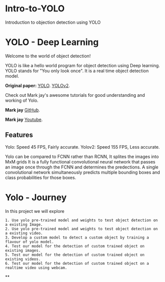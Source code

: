 # Intro-to-YOLO
Introduction to objection detection using YOLO

# YOLO - Deep Learning

Welcome to the world of object detection!

YOLO is like a hello world program for object detection using Deep learning.
YOLO stands for "You only look once". It is a real time object detection model.

**Original paper:** [YOLO](https://arxiv.org/pdf/1506.02640v5.pdf).
                    [YOLOv2](https://arxiv.org/pdf/1612.08242v1.pdf).

Check out Mark jay's awesome tutorials for good understanding and working of Yolo.

**Mark jay** [GitHub](https://github.com/markjay4k/YOLO-series).

**Mark jay** [Youtube](https://www.youtube.com/watch?v=PyjBd7IDYZs).

## Features         

Yolo:   Speed 45 FPS, Fairly accurate.
Yolov2: Speed 155 FPS, Less accurate.

Yolo can be compared to FCNN rather than RCNN, It splites the images into MxM grids
It is a fully functional convolutional neural network that passes an image once through the FCNN
and determines the predections.
A single convolutional network simultaneously predicts multiple bounding boxes and class probabilities for those boxes.

# Yolo - Journey

In this project we will explore 

```
1. Use yolo pre-trained model and weights to test object detection on a existing Image.
2. Use yolo pre-trained model and weights to test object detection on a existing video.
3. Develop a custom model to detect a custom object by training a flavour of yolo model.
4. Test our model for the detection of custom trained object on existing images.
5. Test our model for the detection of custom trained object on existing videos.
6. Test our model for the detection of custom trained object on a realtime video using webcam.
```
**





